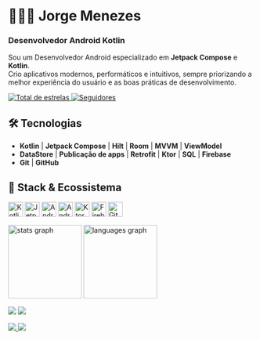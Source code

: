 # 👨🏾‍💻 Jorge Menezes

### **Desenvolvedor Android Kotlin**

Sou um Desenvolvedor Android especializado em **Jetpack Compose** e **Kotlin**.  
Crio aplicativos modernos, performáticos e intuitivos, sempre priorizando a melhor experiência do usuário e as boas práticas de desenvolvimento.

<p align="left">
    <a href="https://github.com/JorgeDimendes?tab=repositories&sort=stargazers">
        <img alt="Total de estrelas" src="https://custom-icon-badges.demolab.com/github/stars/JorgeDimendes?color=55960c&style=for-the-badge&labelColor=488207&logo=star&label=estrelas"/>
    </a>
    <a href="https://github.com/JorgeDimendes?tab=followers">
        <img alt="Seguidores" src="https://custom-icon-badges.demolab.com/github/followers/JorgeDimendes?color=236ad3&labelColor=1155ba&style=for-the-badge&logo=github&label=Seguidores&logoColor=white"/>
    </a>
</p>

## 🛠️ Tecnologias  

- **Kotlin** | **Jetpack Compose** | **Hilt** | **Room** | **MVVM** | **ViewModel**  
- **DataStore** | **Publicação de apps** | **Retrofit** | **Ktor** | **SQL** | **Firebase**  
- **Git** | **GitHub**  


## 🤖 Stack & Ecossistema  

<p align="left">
    <img alt="Kotlin" title="Kotlin" width="30px" src="https://cdn.jsdelivr.net/gh/devicons/devicon@latest/icons/kotlin/kotlin-original.svg"/>
    <img alt="Jetpack Compose" title="Jetpack Compose" width="30px" src="https://cdn.jsdelivr.net/gh/devicons/devicon@latest/icons/jetpackcompose/jetpackcompose-original.svg"/>
    <img alt="Android" title="Android" width="30px" src="https://cdn.jsdelivr.net/gh/devicons/devicon@latest/icons/android/android-original.svg"/>
    <img alt="Android Studio" title="Android Studio" width="30px" src="https://cdn.jsdelivr.net/gh/devicons/devicon@latest/icons/androidstudio/androidstudio-original.svg"/>
    <img alt="Ktor" title="Ktor" width="30px" src="https://cdn.jsdelivr.net/gh/devicons/devicon@latest/icons/ktor/ktor-original.svg"/>
    <img alt="Firebase" title="Firebase" width="30px" src="https://cdn.jsdelivr.net/gh/devicons/devicon@latest/icons/firebase/firebase-original-wordmark.svg"/>
    <img alt="Git" title="Git" width="30px" src="https://cdn.jsdelivr.net/gh/devicons/devicon@latest/icons/git/git-original.svg"/>
</p>

<div align="left">
  <img src="https://github-readme-stats.vercel.app/api?username=JorgeDimendes&hide_title=false&hide_rank=false&show_icons=true&include_all_commits=true&count_private=true&theme=dracula&locale=en&hide_border=false&order=1&token=SEU_TOKEN_AQUI" height="150" alt="stats graph"  />
  
  <img src="https://github-readme-stats.vercel.app/api/top-langs?username=JorgeDimendes&locale=en&hide_title=false&layout=compact&card_width=320&langs_count=5&theme=dracula&hide_border=false&order=2" height="150" alt="languages graph"  />
</div>



![](https://raw.githubusercontent.com/JorgeDimendes/github-stats/master/generated/overview.svg#gh-dark-mode-only)
![](https://raw.githubusercontent.com/JorgeDimendes/github-stats/master/generated/overview.svg#gh-light-mode-only)


<a href="https://github.com/JorgeDimendes/github-stats">
<img src="https://github.com/JorgeDimendes/github-stats/blob/master/generated/overview.svg#gh-dark-mode-only" />
<img src="https://github.com/JorgeDimendes/github-stats/blob/master/generated/languages.svg#gh-dark-mode-only" />
</a>
